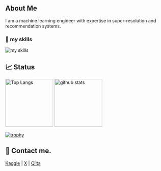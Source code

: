 ## About Me
I am a machine learning engineer with expertise in super-resolution and recommendation systems.

### 🌱 my skills
<img alt="my skills" src="https://skillicons.dev/icons?theme=light&perline=5&i=py,pytorch,js,react,go,mysql,docker,linux,gcp," />

## 📈 Status
<p align="left"> 
  <img alt="Top Langs" height="150px" src="https://github-readme-stats.vercel.app/api/top-langs/?username=rabbit-313&layout=compact&show_icons=true" />
  <img alt="github stats" height="150px" src="https://github-readme-stats.vercel.app/api?username=rabbit-313" />
</p>

[![trophy](https://github-profile-trophy.vercel.app/?username=rabbit-313&margin-w=5)](https://github.com/rabbit-313/)

## 📨 Contact me.
[Kaggle](https://www.kaggle.com/rabbitx86)  |  [X](https://x.com/rabbit_x86)  |  [Qiita](https://qiita.com/rabbit-313)
